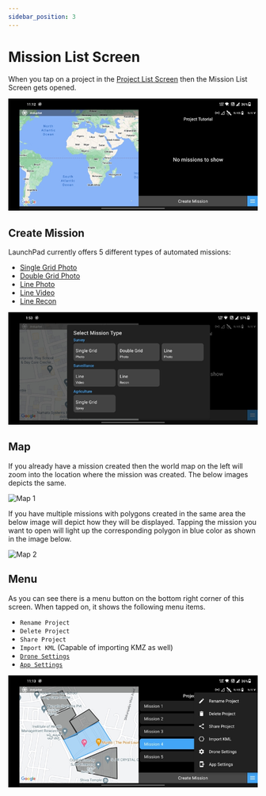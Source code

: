 ```yaml
---
sidebar_position: 3
---
```


# Mission List Screen

When you tap on a project in the [Project List Screen](./project-list-screen.md) then the Mission List Screen gets
opened.

![Mission List Screen](./img/mission-list-screen-intro.jpg)

## Create Mission

LaunchPad currently offers 5 different types of automated missions:

- [Single Grid Photo](../mission-planning/single-grid-photo.md)
- [Double Grid Photo](../mission-planning/double-grid-photo.md)
- [Line Photo](../mission-planning/line-photo.md)
- [Line Video](../mission-planning/line-video.md)
- [Line Recon](../mission-planning/line-recon.md)

![Create Mission](./img/mission-list-screen-create-mission.jpg)

## Map

If you already have a mission created then the world map on the left will zoom into the location where the mission was
created. The below images depicts the same.

![Map 1](./img/mission-list-screen-map-1.jpg)

If you have multiple missions with polygons created in the same area the below image will depict how they will be
displayed. Tapping the mission you want to open will light up the corresponding polygon in blue color as shown in the
image below.

![Map 2](./img/mission-list-screen-map-2.jpg)

## Menu

As you can see there is a menu button on the bottom right corner of this screen. When tapped on, it shows the following
menu items.

- `Rename Project`
- `Delete Project`
- `Share Project`
- `Import KML` (Capable of importing KMZ as well)
- [`Drone Settings`](/launchpad/settings/drone-settings.md)
- [`App Settings`](/launchpad/settings/app-settings.md)

![Menu](./img/mission-list-screen-menu.jpg)
